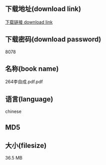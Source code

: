 ## 下载地址(download link)
[下载链接 download link](https://voluble-croquembouche-d321dc.netlify.app/?s=264%E6%9D%8E%E8%87%AA%E6%88%90.pdf)

## 下载密码(download password)
8078

## 名称(book name)
264李自成.pdf.pdf

## 语言(language)
chinese

## MD5


## 大小(filesize)
36.5 MB
